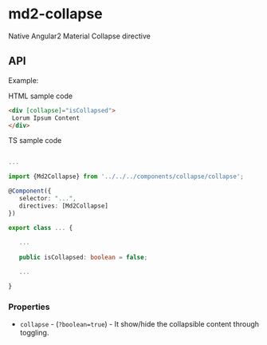 # md2-collapse

Native Angular2 Material Collapse directive

## API

Example:
 
HTML sample code
 ```html
<div [collapse]="isCollapsed">
  Lorum Ipsum Content
</div>
 ```

TS sample code
 ```ts

...

import {Md2Collapse} from '../../../components/collapse/collapse';

@Component({
    selector: "...",
    directives: [Md2Collapse]
})

export class ... {
    
    ...
    
    public isCollapsed: boolean = false;

    ...

}
 ```

### Properties

  - `collapse` - (`?boolean=true`) - It show/hide the collapsible content through toggling.

